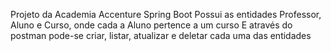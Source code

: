 Projeto da Academia Accenture Spring Boot 
Possui as entidades Professor, Aluno e Curso, onde cada a Aluno pertence a um curso
E através do postman pode-se criar, listar, atualizar e deletar cada uma das entidades
